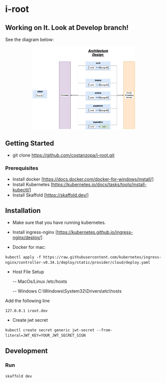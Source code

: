 # i-root

## Working on It. Look at Develop branch!

See the diagram below:

<!-- Hack to center the image in GitHub -->
<p align="center">
  <img src="infra/arch/i-root-doc-Architecture Design.jpg" alt="Architecture diagram" width="65%"/>
</p>

## Getting Started

- git clone https://github.com/costanzopa/i-root.git

### Prerequisites

- Install docker [https://docs.docker.com/docker-for-windows/install/]
- Install Kubernetes [https://kubernetes.io/docs/tasks/tools/install-kubectl/]
- Install Skaffold [https://skaffold.dev/]

## Installation

- Make sure that you have running kubernetes.
- Install ingress-nginx [https://kubernetes.github.io/ingress-nginx/deploy/]

- Docker for mac:

`kubectl apply -f https://raw.githubusercontent.com/kubernetes/ingress-nginx/controller-v0.34.1/deploy/static/provider/cloud/deploy.yaml`

- Host File Setup

  -- MacOs/Linux /etc/hosts

  -- Windows C:\Windows\System32\Drivers\etc\hosts

Add the following line

`127.0.0.1 iroot.dev`

- Create jwt secret

`kubectl create secret generic jwt-secret --from-literal=JWT_KEY=YOUR_JWT_SECRET_SIGN`

## Development

### Run

`skaffold dev`
